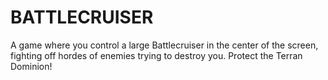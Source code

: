 # BATTLECRUISER
A game where you control a large Battlecruiser in the center of the screen, fighting off hordes of enemies trying to destroy you. Protect the Terran Dominion!
